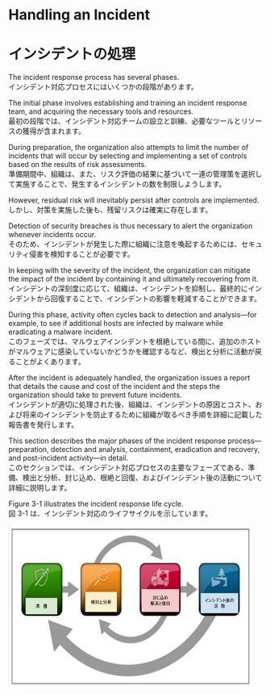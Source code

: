 # Handling an Incident 
# インシデントの処理

The incident response process has several phases.  
インシデント対応プロセスにはいくつかの段階があります。 

The initial phase involves establishing and training an incident response team, and acquiring the necessary tools and resources.  
最初の段階では、インシデント対応チームの設立と訓練、必要なツールとリソースの獲得が含まれます。

During preparation, the organization also attempts to limit the number of incidents that will occur by selecting and implementing a set of controls based on the results of risk assessments.  
準備期間中、組織は、また、リスク評価の結果に基づいて一連の管理策を選択して実施することで、発生するインシデントの数を制限しようします。

However, residual risk will inevitably persist after controls are implemented.  
しかし、対策を実施した後も、残留リスクは確実に存在します。

Detection of security breaches is thus necessary to alert the organization whenever incidents occur.  
そのため、インシデントが発生した際に組織に注意を喚起するためには、セキュリティ侵害を検知することが必要です。 

In keeping with the severity of the incident, the organization can mitigate the impact of the incident by containing it and ultimately recovering from it.  
インシデントの深刻度に応じて、組織は、インシデントを抑制し、最終的にインシデントから回復することで、インシデントの影響を軽減することができます。

During this phase, activity often cycles back to detection and analysis—for example, to see if additional hosts are infected by malware while eradicating a malware incident.  
このフェーズでは、マルウェアインシデントを根絶している間に、追加のホストがマルウェアに感染していないかどうかを確認するなど、検出と分析に活動が戻ることがよくあります。 

After the incident is adequately handled, the organization issues a report that details the cause and cost of the incident and the steps the organization should take to prevent future incidents.  
インシデントが適切に処理された後、組織は、インシデントの原因とコスト、および将来のインシデントを防止するために組織が取るべき手順を詳細に記載した報告書を発行します。

This section describes the major phases of the incident response process—preparation, detection and analysis, containment, eradication and recovery, and post-incident activity—in detail.  
このセクションでは、インシデント対応プロセスの主要なフェーズである、準備、検出と分析、封じ込め、根絶と回復、およびインシデント後の活動について詳細に説明します。

Figure 3-1 illustrates the incident response life cycle.  
図 3-1 は、インシデント対応のライフサイクルを示しています。 

<img src="https://github.com/happon/figureRepository/blob/master/figure3-1.jpg" alt="図3-1" title="図3-1" width="480" height="320">
